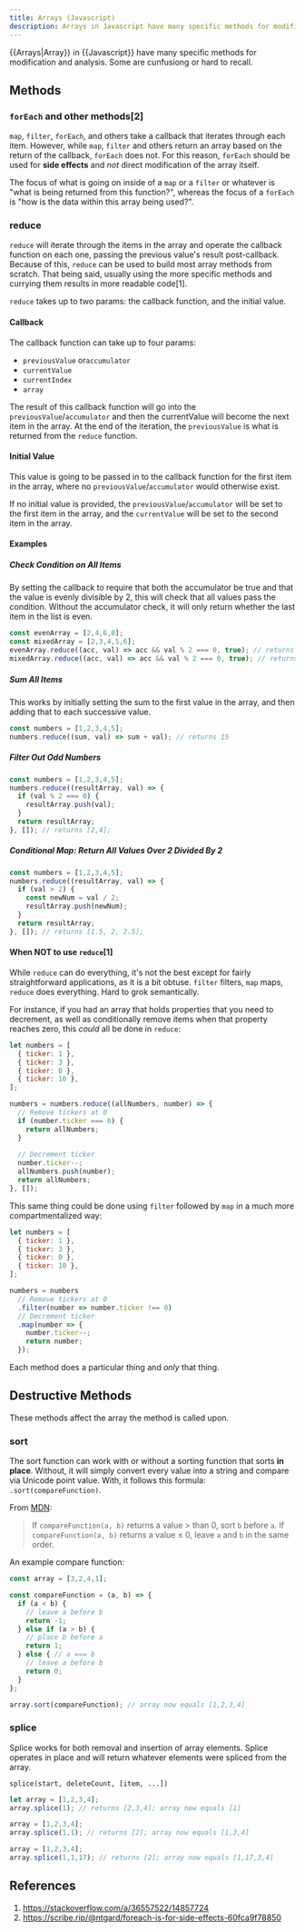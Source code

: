 ```yaml
---
title: Arrays (Javascript)
description: Arrays in Javascript have many specific methods for modification and analysis. Some are cunfusiong or hard to recall.
---
```


{{Arrays|Array}} in {{Javascript}} have many specific methods for modification and analysis. Some are cunfusiong or hard to recall.

## Methods

### `forEach` and other methods[2]

 `map`, `filter`, `forEach`, and others take a callback that iterates through each item. However, while `map`, `filter` and others return an array based on the return of the callback, `forEach` does not. For this reason, `forEach` should be used for **side effects** and *not* direct modification of the array itself.

The focus of what is going on inside of a `map` or a `filter` or whatever is "what is being returned from this function?", whereas the focus of a `forEach` is "how is the data within this array being used?".

### reduce

`reduce` will iterate through the items in the array and operate the callback function on each one, passing the previous value's result post-callback. Because of this, `reduce` can be used to build most array methods from scratch. That being said, usually using the more specific methods and currying them results in more readable code[1].

`reduce` takes up to two params: the callback function, and the initial value.

#### Callback

The callback function can take up to four params:

- `previousValue` or`accumulator`
- `currentValue`
- `currentIndex`
- `array`

The result of this callback function will go into the `previousValue`/`accumulator` and then the currentValue will become the next item in the array. At the end of the iteration, the `previousValue` is what is returned from the `reduce` function.

#### Initial Value

This value is going to be passed in to the callback function for the first item in the array, where no `previousValue`/`accumulator` would otherwise exist.

If no initial value is provided, the `previousValue`/`accumulator` will be set to the first item in the array, and the `currentValue` will be set to the second item in the array.

#### Examples

##### Check Condition on All Items

By setting the callback to require that both the accumulator be true and that the value is evenly divisible by 2, this will check that all values pass the condition. Without the accumulator check, it will only return whether the last item in the list is even.

```javascript
const evenArray = [2,4,6,8];
const mixedArray = [2,3,4,5,6];
evenArray.reduce((acc, val) => acc && val % 2 === 0, true); // returns true
mixedArray.reduce((acc, val) => acc && val % 2 === 0, true); // returns false
```

##### Sum All Items

This works by initially setting the sum to the first value in the array, and then adding that to each successive value.

```javascript
const numbers = [1,2,3,4,5];
numbers.reduce((sum, val) => sum + val); // returns 15
```

##### Filter Out Odd Numbers

```javascript
const numbers = [1,2,3,4,5];
numbers.reduce((resultArray, val) => {
  if (val % 2 === 0) {
    resultArray.push(val);
  }
  return resultArray;
}, []); // returns [2,4];
```

##### Conditional Map: Return All Values Over 2 Divided By 2

```javascript
const numbers = [1,2,3,4,5];
numbers.reduce((resultArray, val) => {
  if (val > 2) {
    const newNum = val / 2;
    resultArray.push(newNum);
  }
  return resultArray;
}, []); // returns [1.5, 2, 2.5];
```

#### When NOT to use `reduce`[1]

While `reduce` can do everything, it's not the best except for fairly straightforward applications, as it is a bit obtuse. `filter` filters, `map` maps, `reduce` does everything. Hard to grok semantically. 

For instance, if you had an array that holds properties that you need to decrement, as well as conditionally remove items when that property reaches zero, this *could* all be done in `reduce`:

```javascript
let numbers = [
  { ticker: 1 },
  { ticker: 3 },
  { ticker: 0 },
  { ticker: 10 },
];

numbers = numbers.reduce((allNumbers, number) => {
  // Remove tickers at 0
  if (number.ticker === 0) {
    return allNumbers;
  }
  
  // Decrement ticker
  number.ticker--;
  allNumbers.push(number);
  return allNumbers;
}, []);
```

This same thing could be done using `filter` followed by `map` in a much more compartmentalized way:

```javascript
let numbers = [
  { ticker: 1 },
  { ticker: 3 },
  { ticker: 0 },
  { ticker: 10 },
];

numbers = numbers
  // Remove tickers at 0
  .filter(number => number.ticker !== 0)
  // Decrement ticker
  .map(number => {
    number.ticker--;
    return number;
  });
```

Each method does a particular thing and *only* that thing.

## Destructive Methods

These methods affect the array the method is called upon.

### sort

The sort function can work with or without a sorting function that sorts **in place**. Without, it will simply convert every value into a string and compare via Unicode point value. With, it follows this formula: `.sort(compareFunction)`. 

From [MDN](https://developer.mozilla.org/en-US/docs/Web/JavaScript/Reference/Global_Objects/Array/sort):

> If `compareFunction(a, b)` returns a value > than 0, sort `b` before `a`. If `compareFunction(a, b)` returns a value ≤ 0, leave `a` and `b` in the same order.    

An example compare function:

```javascript
const array = [3,2,4,1];

const compareFunction = (a, b) => {
  if (a < b) {
    // leave a before b
    return -1;
  } else if (a > b) {
    // place b before a
    return 1;
  } else { // a === b
    // leave a before b
    return 0;
  }
};

array.sort(compareFunction); // array now equals [1,2,3,4]
```

### splice

Splice works for both removal and insertion of array elements. Splice operates in place and will return whatever elements were spliced from the array.

`splice(start, deleteCount, [item, ...])`

```javascript
let array = [1,2,3,4];
array.splice(1); // returns [2,3,4]; array now equals [1]

array = [1,2,3,4];
array.splice(1,1); // returns [2]; array now equals [1,3,4]

array = [1,2,3,4];
array.splice(1,1,17); // returns [2]; array now equals [1,17,3,4]
```

## References

1. https://stackoverflow.com/a/36557522/14857724
1. https://scribe.rip/@ntgard/foreach-is-for-side-effects-60fca9f78850
